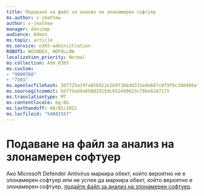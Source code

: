 ```yaml
---
title: Подаване на файл за анализ на злонамерен софтуер
ms.author: v-jmathew
author: v-jmathew
manager: dansimp
audience: Admin
ms.topic: article
ms.service: o365-administration
ROBOTS: NOINDEX, NOFOLLOW
localization_priority: Normal
ms.collection: Adm_O365
ms.custom:
- "9000760"
- "7391"
ms.openlocfilehash: 307725a29fa856922e169f388dd331ede687c8f9f0c3404b8af221a7a49d68b3
ms.sourcegitcommit: b5f7da89a650d2915dc652449623c78be6247175
ms.translationtype: MT
ms.contentlocale: bg-BG
ms.lasthandoff: 08/05/2021
ms.locfileid: "54081557"
---
```

# <a name="submit-a-file-for-malware-analysis"></a>Подаване на файл за анализ на злонамерен софтуер

Ако Microsoft Defender Antivirus маркира обект, който вероятно не е злонамерен софтуер или не успее да маркира обект, който вероятно е злонамерен софтуер, [подайте файл за анализ на злонамерен софтуер](https://go.microsoft.com/fwlink/?linkid=2144963).
